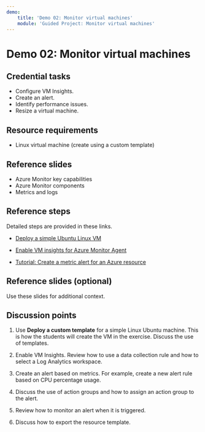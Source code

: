 ```yaml
---
demo:
    title: 'Demo 02: Monitor virtual machines'
    module: 'Guided Project: Monitor virtual machines'
---
```


# Demo 02: Monitor virtual machines

## Credential tasks

+ Configure VM Insights.
+ Create an alert.  
+ Identify performance issues. 
+ Resize a virtual machine. 

## Resource requirements

+ Linux virtual machine (create using a custom template)

## Reference slides 

+ Azure Monitor key capabilities
+ Azure Monitor components
+ Metrics and logs
  
## Reference steps

Detailed steps are provided in these links.

+ [Deploy a simple Ubuntu Linux VM](https://learn.microsoft.com/azure/virtual-machines/linux/quick-create-template)
  
+ [Enable VM insights for Azure Monitor Agent](https://learn.microsoft.com/azure/azure-monitor/vm/vminsights-enable-portal#enable-vm-insights-for-azure-monitor-agent) 

+ [Tutorial: Create a metric alert for an Azure resource](https://learn.microsoft.com/azure/azure-monitor/alerts/alerts-create-metric-alert-rule)


## Reference slides (optional)

Use these slides for additional context.



## Discussion points

1. Use **Deploy a custom template** for a simple Linux Ubuntu machine. This is how the students will create the VM in the exercise. Discuss the use of templates. 

1. Enable VM Insights. Review how to use a data collection rule and how to select a Log Analytics workspace. 

1. Create an alert based on metrics. For example, create a new alert rule based on CPU percentage usage.

1. Discuss the use of action groups and how to assign an action group to the alert. 

1. Review how to monitor an alert when it is triggered.

1. Discuss how to export the resource template. 
